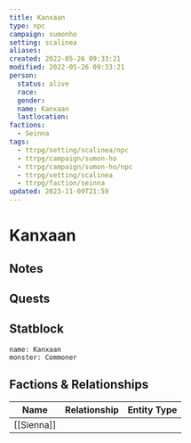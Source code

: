 ```yaml
---
title: Kanxaan
type: npc
campaign: sumonho
setting: scalinea
aliases: 
created: 2022-05-26 09:33:21
modified: 2022-05-26 09:33:21
person:
  status: alive
  race: 
  gender: 
  name: Kanxaan
  lastlocation: 
factions:
  - Seinna
tags:
  - ttrpg/setting/scalinea/npc
  - ttrpg/campaign/sumon-ho
  - ttrpg/campaign/sumon-ho/npc
  - ttrpg/setting/scalinea
  - ttrpg/faction/seinna
updated: 2023-11-09T21:59
---
```


# Kanxaan

## Notes


## Quests


## Statblock

```statblock
name: Kanxaan
monster: Commoner
```


## Factions & Relationships
| Name | Relationship | Entity Type |
| ---- |:------------:| ----------- |
| [[Sienna]] | | |
